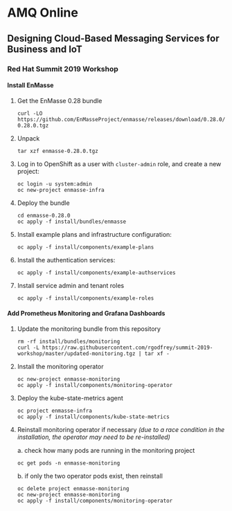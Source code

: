 # AMQ Online
## Designing Cloud-Based Messaging Services for Business and IoT
### Red Hat Summit 2019 Workshop

#### Install EnMasse

1. Get the EnMasse 0.28 bundle
   ```
   curl -LO https://github.com/EnMasseProject/enmasse/releases/download/0.28.0/enmasse-0.28.0.tgz
   ```

2. Unpack  
   ```
   tar xzf enmasse-0.28.0.tgz
   ```

3. Log in to OpenShift as a user with `cluster-admin` role, and create a new project:
   ```
   oc login -u system:admin
   oc new-project enmasse-infra
   ```
      
4. Deploy the bundle
   ```
   cd enmasse-0.28.0
   oc apply -f install/bundles/enmasse
   ```
      
5. Install example plans and infrastructure configuration:
   ```
   oc apply -f install/components/example-plans
   ```
   
6. Install the authentication services:
   ```
   oc apply -f install/components/example-authservices
   ```
   
7. Install service admin and tenant roles
   ```
   oc apply -f install/components/example-roles
   ```
   
#### Add Prometheus Monitoring and Grafana Dashboards

1. Update the monitoring bundle from this repository
   ```
   rm -rf install/bundles/monitoring
   curl -L https://raw.githubusercontent.com/rgodfrey/summit-2019-workshop/master/updated-monitoring.tgz | tar xf -
   ```
   
2. Install the monitoring operator
   ```
   oc new-project enmasse-monitoring
   oc apply -f install/components/monitoring-operator
   ```
  
3. Deploy the kube-state-metrics agent
   ```
   oc project enmasse-infra
   oc apply -f install/components/kube-state-metrics
   ```
   
4. Reinstall monitoring operator if necessary
   _(due to a race condition in the installation, the operator may need to be re-installed)_
   
   a. check how many pods are running in the monitoring project
   ```
   oc get pods -n enmasse-monitoring
   ```
   b. if only the two operator pods exist, then reinstall
   ```
   oc delete project enmasse-monitoring
   oc new-project enmasse-monitoring
   oc apply -f install/components/monitoring-operator
   ```
   



   
   
  
